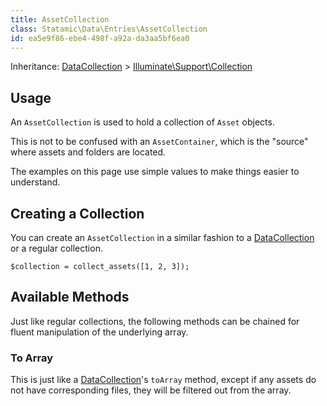 ```yaml
---
title: AssetCollection
class: Statamic\Data\Entries\AssetCollection
id: ea5e9f86-ebe4-498f-a92a-da3aa5bf6ea0
---
```

Inheritance: [DataCollection][datacollection] > [Illuminate\Support\Collection](https://laravel.com/docs/5.1/collections)

## Usage

An `AssetCollection` is used to hold a collection of `Asset` objects.

This is not to be confused with an `AssetContainer`, which is the "source" where assets and folders are located.

The examples on this page use simple values to make things easier to understand.

## Creating a Collection

You can create an `AssetCollection` in a similar fashion to a [DataCollection][datacollection] or a regular collection.

```
$collection = collect_assets([1, 2, 3]);
```

## Available Methods

Just like regular collections, the following methods can be chained for fluent manipulation of the underlying array.

### To Array

This is just like a [DataCollection][datacollection]'s `toArray` method, except if any assets do not have corresponding
files, they will be filtered out from the array.


[contentcollection]: /addons/classes/contentcollection
[datacollection]: /addons/classes/datacollection
